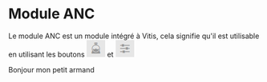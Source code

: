 # Module ANC

Le module ANC est un module intégré à Vitis, cela signifie qu'il est utilisable en utilisant les boutons ![](../images/module_anc/bouton_mode_saisie_anc.png) et ![](../images/module_anc/bouton_mode_parametrage_anc.png)

Bonjour mon petit armand
